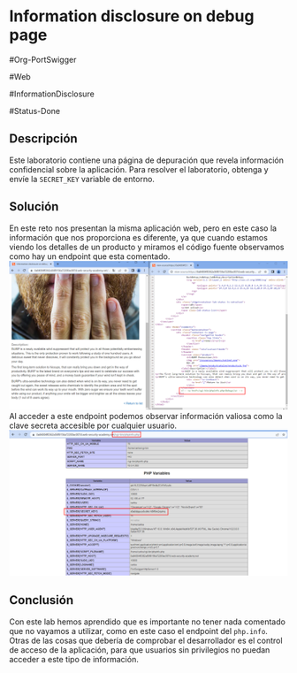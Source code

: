 # Information disclosure on debug page
#Org-PortSwigger 

#Web 

#InformationDisclosure

#Status-Done 
## Descripción
Este laboratorio contiene una página de depuración que revela información confidencial sobre la aplicación. Para resolver el laboratorio, obtenga y envíe la `SECRET_KEY` variable de entorno.
## Solución
En este reto nos presentan la misma aplicación web, pero en este caso la información que nos proporciona es diferente, ya que cuando estamos viendo los detalles de un producto y miramos el código fuente observamos como hay un endpoint que esta comentado. 
![InfoDisclosure03](InfoDisclosureImages/InfoDiscl03.png)
Al acceder a este endpoint podemos observar información valiosa como la clave secreta accesible por cualquier usuario. 
![InfoDisclosure04](InfoDisclosureImages/InfoDiscl04.png)
## Conclusión
Con este lab hemos aprendido que es importante no tener nada comentado que no vayamos a utilizar, como en este caso el endpoint del `php.info`. Otras de las cosas que debería de comprobar el desarrollador es el control de acceso de la aplicación, para que usuarios sin privilegios no puedan acceder a este tipo de información.